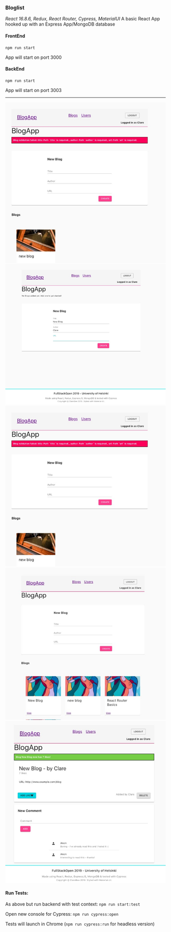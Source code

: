 ### Bloglist

*React 16.8.6, Redux, React Router, Cypress, MaterialUI*
A basic React App hooked up with an Express App/MongoDB database

#### FrontEnd

`npm run start`

App will start on port 3000

#### BackEnd

`npm run start`

App will start on port 3003

---
![login](images/errors.jpg)
![newform](images/newform.jpg)
![errors](images/errors.jpg)
![index](images/index.jpg)
![showpage](images/showpage-with-notification.jpg)

#### Run Tests:

As above but run backend with test context:
`npm run start:test`

Open new console for Cypress:
`npm run cypress:open`

Tests will launch in Chrome
(`npm run cypress:run` for headless version)

